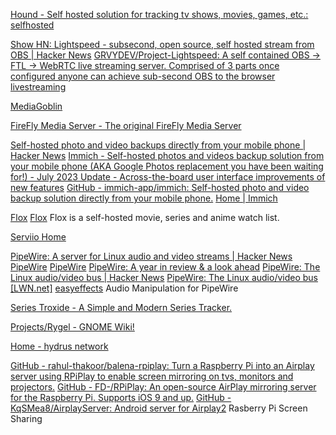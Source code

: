 
[Hound - Self hosted solution for tracking tv shows, movies, games, etc.: selfhosted](https://www.reddit.com/r/selfhosted/comments/12fov6v/hound_self_hosted_solution_for_tracking_tv_shows)

[Show HN: Lightspeed - subsecond, open source, self hosted stream from OBS | Hacker News](https://news.ycombinator.com/item?id=25627673)
[GRVYDEV/Project-Lightspeed: A self contained OBS -> FTL -> WebRTC live streaming server. Comprised of 3 parts once configured anyone can achieve sub-second OBS to the browser livestreaming](https://github.com/GRVYDEV/Project-Lightspeed)

[MediaGoblin](https://mediagoblin.org/)

[FireFly Media Server - The original FireFly Media Server](https://fireflymediaserver.net)

[Self-hosted photo and video backups directly from your mobile phone | Hacker News](https://news.ycombinator.com/item?id=36673224)
[Immich - Self-hosted photos and videos backup solution from your mobile phone (AKA Google Photos replacement you have been waiting for!) - July 2023 Update - Across-the-board user interface improvements of new features](https://old.reddit.com/r/selfhosted/comments/15dah8w/immich_selfhosted_photos_and_videos_backup/)
[GitHub - immich-app/immich: Self-hosted photo and video backup solution directly from your mobile phone.](https://github.com/immich-app/immich)
[Home | Immich](https://immich.app/)

[Flox](https://github.com/devfake/flox)
[Flox](https://flox-demo.pyxl.dev/)
Flox is a self-hosted movie, series and anime watch list.

[Serviio Home](https://www.serviio.org/)

[PipeWire: A server for Linux audio and video streams | Hacker News](https://news.ycombinator.com/item?id=28490078)
[PipeWire](https://web.archive.org/web/20240216005723/https://pipewire.org/)
[PipeWire](https://pipewire.org/)
[PipeWire: A year in review & a look ahead](https://www.collabora.com/news-and-blog/blog/2022/03/08/pipewire-a-year-in-review-look-ahead)
[PipeWire: The Linux audio/video bus | Hacker News](https://news.ycombinator.com/item?id=26327779)
[PipeWire: The Linux audio/video bus [LWN.net]](https://lwn.net/Articles/847412/)
[easyeffects](https://github.com/wwmm/easyeffects)
Audio Manipulation for PipeWire

[Series Troxide - A Simple and Modern Series Tracker.](https://old.reddit.com/r/selfhosted/comments/16csrdw/series_troxide_a_simple_and_modern_series_tracker/)

[Projects/Rygel - GNOME Wiki!](https://wiki.gnome.org/Projects/Rygel)

[Home - hydrus network](https://hydrusnetwork.github.io/hydrus/)

[GitHub - rahul-thakoor/balena-rpiplay: Turn a Raspberry Pi into an Airplay server using RPiPlay to enable screen mirroring on tvs, monitors and projectors.](https://github.com/rahul-thakoor/balena-rpiplay)
[GitHub - FD-/RPiPlay: An open-source AirPlay mirroring server for the Raspberry Pi. Supports iOS 9 and up.](https://github.com/FD-/RPiPlay)
[GitHub - KqSMea8/AirplayServer: Android server for Airplay2](https://github.com/KqSMea8/AirplayServer)
Rasberry Pi Screen Sharing
